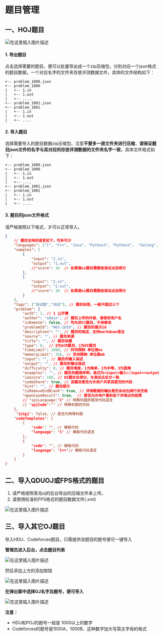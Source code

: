# 题目管理

## 一、HOJ题目

![在这里插入图片描述](https://img-blog.csdnimg.cn/20210530214011773.png?x-oss-process=image/watermark,type_ZmFuZ3poZW5naGVpdGk,shadow_10,text_aHR0cHM6Ly9ibG9nLmNzZG4ubmV0L3dlaXhpbl80Mzg1MzA5Nw==,size_16,color_FFFFFF,t_70)

#### 1. 导出题目

点击选择需要的题目，便可以批量导出成一个zip压缩包，分别对应一个json格式的题目数据，一个对应名字的文件夹存放评测数据文件，具体的文件结构如下：

```
+-- problem_1000.json
+-- problem_1000
|   +-- 1.in
|   +-- 1.out
|   +-- ....
+-- problem_1001.json
+-- problem_1001
|   +-- 1.in
|   +-- 1.out
|   +-- ....
```

#### 2. 导入题目

选择需要导入的题目数据zip压缩包，注意**不要多一层文件夹进行压缩**，**请保证题目json文件的名字与其对应的存放评测数据的文件夹名字一致**，具体文件格式如下：

```
+-- problem_1000.json
+-- problem_1000
|   +-- 1.in
|   +-- 1.out
|   +-- ....
+-- problem_1001.json
+-- problem_1001
|   +-- 1.in
|   +-- 1.out
|   +-- ....
```

#### 3. 题目的json文件格式

请严格按照以下格式，才可以正常导入。

```json
{
    // 题目支持的语言如下，可多可少
    "languages": ["C", "C++", "Java", "Python3", "Python2",  "Golang", "C#"], 
    "samples": [
        {
            "input": "1.in", 
            "output": "1.out",
            //"score": 10  // 如果是oi题目需要给测试点加得分
        },
        {
            "input": "2.in", 
            "output": "2.out",
            //"score": 10  // 如果是oi题目需要给测试点加得分
        }
    ], 
    "tags": ["测试题","测试"], // 题目标签，一般不超过三个 
    "problem": {
        "auth": 1, // 1 公开赛
        "author": "admin", // 题目上传的作者，请使用用户名
        "isRemote": false, // 均为非VJ题目，不用修改
        "problemId": "HOJ-1010", // 题目的展示id
        "description": "", // 题目的描述，支持markdown语法
        "source": "", // 题目来源
        "title": "", // 题目标题
        "type": 0,  // 0为ACM题目，1为OI题目
        "timeLimit": 1000, // 时间限制 单位是ms
        "memoryLimit": 256, // 空间限制 单位是mb
        "input": "", // 题目的输入描述
        "output": "", // 题目的输出描述
        "difficulty": 0, // 题目难度，1为简单，2为中等，3为困难
        "examples": "", // 题目的题面样例，格式为<input>输入</input><output>输出</output><input>输入</input><output>输出</output>
        "ioScore": 100, // OI题目总得分，与测试点总分一致
        "codeShare": true, // 该题目是否允许用户共享其提交的代码 
        "hint": "", // 题目提示
        "isRemoveEndBlank": true, // 评测数据的输出是否自动去掉行末空格
        "openCaseResult": true,  // 是否允许用户看到各个评测点的结果
       	// "spjLanguage:"C" // 特殊判题的程序代码语言
        // "spjCode":"" // 特殊判题的代码
    }, 
     "isSpj": false, // 是否为特殊判题
    "codeTemplates": [
        {
            "code": "", // 模板代码
            "language": "C" // 模板代码语言
        }, 
        {
            "code": "", // 模板代码
            "language": "C++"// 模板代码语言
        }
    ]
}
```

## 二、导入QDUOJ或FPS格式的题目

1. 请严格按照青岛oj的后台导出的压缩文件来上传。
2. 请使用标准的FPS格式的题目数据文件(.xml)

![在这里插入图片描述](https://img-blog.csdnimg.cn/57c6518fb9fe426088c064d85dd110d3.png?x-oss-process=image/watermark,type_ZHJvaWRzYW5zZmFsbGJhY2s,shadow_50,text_Q1NETiBASGltaXRfWkg=,size_20,color_FFFFFF,t_70,g_se,x_16)



## 三、导入其它OJ题目

导入HDU、Codeforces题目，只需提供该题目的题号便可一键导入

**管理员进入后台，点击题目列表**

![在这里插入图片描述](https://img-blog.csdnimg.cn/20210523223454472.png#pic_center)

然后添加上方的添加按钮

![在这里插入图片描述](https://img-blog.csdnimg.cn/20210523222914722.png)



**在弹出窗中选择OJ名字及题号，便可导入**



![在这里插入图片描述](https://img-blog.csdnimg.cn/20210523223042100.png?x-oss-process=image/watermark,type_ZmFuZ3poZW5naGVpdGk,shadow_10,text_aHR0cHM6Ly9ibG9nLmNzZG4ubmV0L3dlaXhpbl80Mzg1MzA5Nw==,size_16,color_FFFFFF,t_70)

**注意：**

- HDU和POJ的题号一般是 1000以上的数字
- Codeforces的题号是1000A、1000B、这种数字加大写英文字母的格式